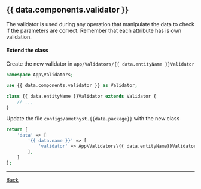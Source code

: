 ## {{ data.components.validator }}

The validator is used during any operation that manipulate the data to check if the parameters are correct. Remember that each attribute has is own validation.

#### Extend the class

Create the new validator in `app/Validators/{{ data.entityName }}Validator`
```php
namespace App\Validators;

use {{ data.components.validator }} as Validator;

class {{ data.entityName }}Validator extends Validator {
	// ...
}
```
Update the file `configs/amethyst.{{data.package}}` with the new class
```php
return [
    'data' => [
        '{{ data.name }}' => [
            'validator' => App\Validators\{{ data.entityName}}Validator::class,
        ],
    ]
];
```

---
[Back](index.md)